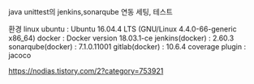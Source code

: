 java unittest의 jenkins,sonarqube 연동 세팅, 테스트

환경
linux ubuntu : Ubuntu 16.04.4 LTS (GNU/Linux 4.4.0-66-generic x86_64)
docker : Docker version 18.03.1-ce
jenkins(docker) : 2.60.3
sonarqube(docker) : 7.1.0.11001
gitlab(docker) : 10.6.4
coverage plugin : jacoco


https://nodias.tistory.com/2?category=753921
